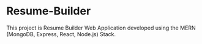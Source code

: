 # Resume-Builder
This project is Resume Builder Web Application developed using the MERN (MongoDB, Express, React, Node.js) Stack.
